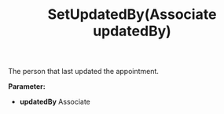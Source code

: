 ﻿---
uid: crmscript_ref_NSBlobEntity_SetUpdatedBy
title: SetUpdatedBy(Associate updatedBy)
intellisense: NSBlobEntity.SetUpdatedBy
keywords: NSBlobEntity, GetUpdatedBy
so.topic: reference
---

The person that last updated the appointment.

**Parameter:** 
 - **updatedBy** Associate

